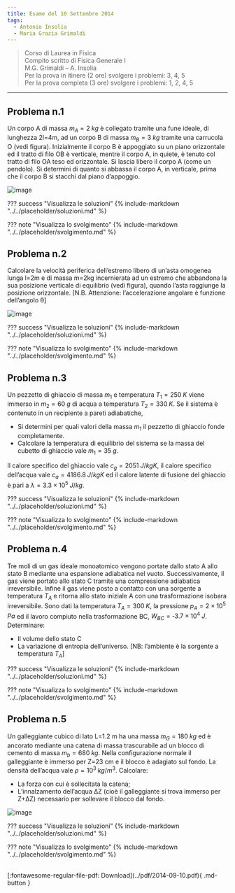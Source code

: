 ```yaml
---
title: Esame del 10 Settembre 2014
tags:
  - Antonio Insolia
  - Maria Grazia Grimaldi
---
```


>Corso di Laurea in Fisica <br>
Compito scritto di Fisica Generale I <br>
M.G. Grimaldi – A. Insolia <br>
Per la prova in itinere (2 ore) svolgere i problemi: 3, 4, 5 <br>
Per la prova completa (3 ore) svolgere i problemi: 1, 2, 4, 5 <br>

---

## Problema n.1
Un corpo A di massa $m_A=2 \; kg$ è collegato tramite una fune ideale, di lunghezza 2l=4m, ad un corpo B di massa $m_B=3 \; kg$ tramite una carrucola O (vedi figura). Inizialmente il corpo B è appoggiato su un piano orizzontale ed il tratto di filo OB è verticale, mentre il corpo A, in quiete, è tenuto col tratto di filo OA teso ed orizzontale. Si lascia libero il corpo A (come un pendolo). Si determini di quanto si abbassa il corpo A, in verticale, prima che il corpo B si stacchi dal piano d’appoggio.

![image](https://user-images.githubusercontent.com/77018886/153405499-b27cd501-2aa0-4fb1-a46b-3cf915c14bd4.png)

??? success "Visualizza le soluzioni"
    {% include-markdown "../../placeholder/soluzioni.md" %}

??? note "Visualizza lo svolgimento"
    {% include-markdown "../../placeholder/svolgimento.md" %}

## Problema n.2
Calcolare la velocità periferica dell’estremo libero di un’asta omogenea lunga l=2m e di massa m=2kg incernierata ad un estremo che abbandona la sua posizione verticale di equilibrio (vedi figura), quando l’asta raggiunge la posizione orizzontale. [N.B. Attenzione: l’accelerazione angolare è funzione dell’angolo θ]

![image](https://user-images.githubusercontent.com/77018886/153405523-a1f236cf-4439-403d-8079-5d9ac153f7fb.png)

??? success "Visualizza le soluzioni"
    {% include-markdown "../../placeholder/soluzioni.md" %}

??? note "Visualizza lo svolgimento"
    {% include-markdown "../../placeholder/svolgimento.md" %}

## Problema n.3
Un pezzetto di ghiaccio di massa $m_1$ e temperatura $T_1=250 \; K$ viene immerso in $m_2=60 \; g$ di acqua a temperatura $T_2=330 \; K$. Se il sistema è contenuto in un recipiente a pareti adiabatiche, 

- Si determini per quali valori della massa $m_1$ il pezzetto di ghiaccio fonde completamente. 
- Calcolare la temperatura di equilibrio del sistema se la massa del cubetto di ghiaccio vale $m_1=35 \; g$. 

Il calore specifico del ghiaccio vale $c_g=2051 \; J/kgK$, il calore specifico dell’acqua vale $c_a=4186.8 \; J/kg K$ ed il calore latente di fusione del ghiaccio è pari a $λ=3.3×10^5 \; J/kg$.

??? success "Visualizza le soluzioni"
    {% include-markdown "../../placeholder/soluzioni.md" %}

??? note "Visualizza lo svolgimento"
    {% include-markdown "../../placeholder/svolgimento.md" %}

## Problema n.4
Tre moli di un gas ideale monoatomico vengono portate dallo stato A allo stato B mediante una espansione adiabatica nel vuoto. Successivamente, il gas viene portato allo stato C tramite una compressione adiabatica irreversibile. Infine il gas viene posto a contatto con una sorgente a temperatura $T_A$ e ritorna allo stato iniziale A con una trasformazione isobara irreversibile. Sono dati la temperatura $T_A=300 \; K$, la pressione $p_A=2×10^5 \; Pa$ ed il lavoro compiuto nella trasformazione BC, $W_{BC}=‐3.7×10^4 \; J$. Determinare:

- Il volume dello stato C
- La variazione di entropia dell’universo. [NB: l’ambiente è la sorgente a temperatura $T_A$]

??? success "Visualizza le soluzioni"
    {% include-markdown "../../placeholder/soluzioni.md" %}

??? note "Visualizza lo svolgimento"
    {% include-markdown "../../placeholder/svolgimento.md" %}

## Problema n.5
Un galleggiante cubico di lato L=1.2 m ha una massa $m_G= 180 \; kg$ ed è ancorato mediante una catena di massa trascurabile ad un blocco di cemento di massa $m_b=680  \; kg$. Nella configurazione normale il galleggiante è immerso per Z=23 cm e il blocco è adagiato sul fondo. La densità dell’acqua vale $ρ=10^3 \; kg/m^3$. Calcolare:

- La forza con cui è sollecitata la catena;
- L’innalzamento dell’acqua ΔZ (cioè il galleggiante si trova immerso per Z+ΔZ) necessario per sollevare il blocco dal fondo.

![image](https://user-images.githubusercontent.com/77018886/153405570-c2c73076-5d0b-49be-819a-b9766f16cbc4.png)

??? success "Visualizza le soluzioni"
    {% include-markdown "../../placeholder/soluzioni.md" %}

??? note "Visualizza lo svolgimento"
    {% include-markdown "../../placeholder/svolgimento.md" %}

<br>
[:fontawesome-regular-file-pdf: Download](../pdf/2014-09-10.pdf){ .md-button }
